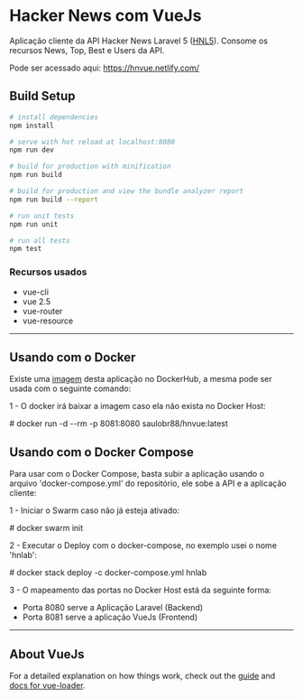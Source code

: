 # Hacker News com VueJs

Aplicação cliente da API Hacker News Laravel 5 (<a href="https://github.com/saulobr88/hnl5">HNL5</a>). Consome os recursos News, Top, Best e Users da API.

Pode ser acessado aqui: <a href="https://hnvue.netlify.com/" target="_blank">https://hnvue.netlify.com/</a>

## Build Setup

``` bash
# install dependencies
npm install

# serve with hot reload at localhost:8080
npm run dev

# build for production with minification
npm run build

# build for production and view the bundle analyzer report
npm run build --report

# run unit tests
npm run unit

# run all tests
npm test
```

### Recursos usados
- vue-cli
- vue 2.5
- vue-router
- vue-resource

<hr>

## Usando com o Docker
Existe uma <a href="https://hub.docker.com/r/saulobr88/hnvue/" taget="_blank">imagem</a> desta aplicação no DockerHub, a mesma pode ser usada com o seguinte comando:

1 - O docker irá baixar a imagem caso ela não exista no Docker Host:

\# docker run -d --rm -p 8081:8080 saulobr88/hnvue:latest

## Usando com o Docker Compose
Para usar com o Docker Compose, basta subir a aplicação usando o arquivo 'docker-compose.yml' do repositório, ele sobe a API e a aplicação cliente:

1 - Iniciar o Swarm caso não já esteja ativado:

\# docker swarm init

2 - Executar o Deploy com o docker-compose, no exemplo usei o nome 'hnlab':

\# docker stack deploy -c docker-compose.yml hnlab

3 - O mapeamento das portas no Docker Host está da seguinte forma:

- Porta 8080 serve a Aplicação Laravel (Backend)
- Porta 8081 serve a aplicação VueJs (Frontend)

<hr>

## About VueJs

For a detailed explanation on how things work, check out the [guide](http://vuejs-templates.github.io/webpack/) and [docs for vue-loader](http://vuejs.github.io/vue-loader).


